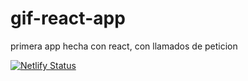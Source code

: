 # gif-react-app
primera app hecha con react, con llamados de peticion

[![Netlify Status](https://api.netlify.com/api/v1/badges/f805707f-3d59-4957-9f09-dae9549ffdff/deploy-status)](https://app.netlify.com/sites/gifran/deploys)
